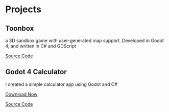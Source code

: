 # Projects

## Toonbox

a 3D sandbox game with user-generated map support. Developed in Godot 4, and written in C# and GDScript

[Source Code](https://github.com/m1ntkat/Toonbox)

## Godot 4 Calculator

I created a simple calculator app using Godot and C#

[Download Now](https://github.com/m1ntkat/Calculator/releases/tag/1.0)

[Source Code](https://github.com/m1ntkat/Calculator)